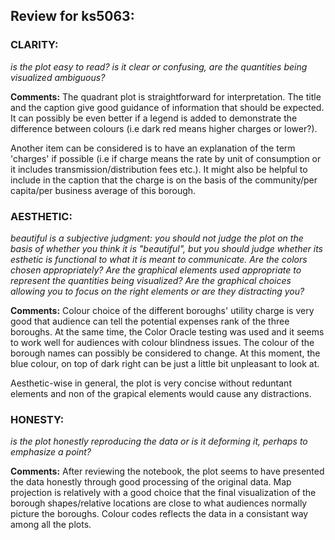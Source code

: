 ## Review for ks5063:

### CLARITY: 
*is the plot easy to read? is it clear or confusing, are the quantities being visualized ambiguous?*

**Comments:** 
The quadrant plot is straightforward for interpretation. The title and the caption give good guidance of information that should be expected. It can possibly be even better if a legend is added to demonstrate the difference between colours (i.e dark red means higher charges or lower?).

Another item can be considered is to have an explanation of the term 'charges' if possible (i.e if charge means the rate by unit of consumption or it includes transmission/distribution fees etc.). It might also be helpful to include in the caption that the charge is on the basis of the community/per capita/per business average of this borough. 


### AESTHETIC: 
*beautiful is a subjective judgment: you should not judge the plot on the basis of whether you think it is "beautiful", but you should judge whether its esthetic is functional to what it is meant to communicate. Are the colors chosen appropriately? Are the graphical elements used appropriate to represent the quantities being visualized? Are the graphical choices allowing you to focus on the right elements or are they distracting you?*

**Comments:** Colour choice of the different boroughs' utility charge is very good that audience can tell the potential expenses rank of the three boroughs. At the same time, the Color Oracle testing was used and it seems to work well for audiences with colour blindness issues. The colour of the borough names can possibly be considered to change. At this moment, the blue colour, on top of dark right can be just a little bit unpleasant to look at.

Aesthetic-wise in general, the plot is very concise without reduntant elements and non of the grapical elements would cause any distractions. 

### HONESTY: 
*is the plot honestly reproducing the data or is it deforming it, perhaps to emphasize a point?*

**Comments:** After reviewing the notebook, the plot seems to have presented the data honestly through good processing of the original data. Map projection is relatively with a good choice that the final visualization of the borough shapes/relative locations are close to what audiences normally picture the boroughs. Colour codes reflects the data in a consistant way among all the plots. 

